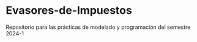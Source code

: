 # Evasores-de-Impuestos
Repositorio para las prácticas de modelado y programación del semestre 2024-1
